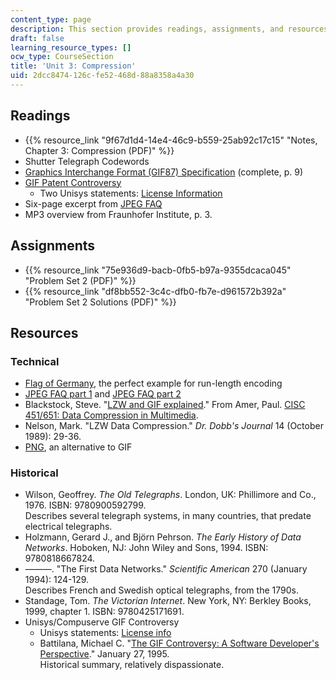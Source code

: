 ```yaml
---
content_type: page
description: This section provides readings, assignments, and resources on compression.
draft: false
learning_resource_types: []
ocw_type: CourseSection
title: 'Unit 3: Compression'
uid: 2dcc8474-126c-fe52-468d-88a8358a4a30
---
```

## Readings

- {{% resource_link "9f67d1d4-14e4-46c9-b559-25ab92c17c15" "Notes, Chapter 3: Compression (PDF)" %}}
- Shutter Telegraph Codewords
- [Graphics Interchange Format (GIF87) Specification](http://www.w3.org/Graphics/GIF/spec-gif87.txt) (complete, p. 9)
- [GIF Patent Controversy](https://groups.csail.mit.edu/mac/projects/lpf/Patents/Gif/Gif.html)
    - Two Unisys statements: [License Information](http://burnallgifs.org/archives/lzw-main.html)
- Six-page excerpt from [JPEG FAQ](http://www.faqs.org/faqs/jpeg-faq/part1/)
- MP3 overview from Fraunhofer Institute, p. 3.

## Assignments

- {{% resource_link "75e936d9-bacb-0fb5-b97a-9355dcaca045" "Problem Set 2 (PDF)" %}}
- {{% resource_link "df8bb552-3c4c-dfb0-fb7e-d961572b392a" "Problem Set 2 Solutions (PDF)" %}}

## Resources

### Technical

- [Flag of Germany](http://www.geographic.org/flags/germany_flags.html), the perfect example for run-length encoding
- [JPEG FAQ part 1](http://www.faqs.org/faqs/jpeg-faq/part1) and [JPEG FAQ part 2](http://www.faqs.org/faqs/jpeg-faq/part2/)
- Blackstock, Steve. "[LZW and GIF explained](http://www.cis.udel.edu/~amer/CISC651/lzw.and.gif.explained.html)." From Amer, Paul. [CISC 451/651: Data Compression in Multimedia](http://www.eecis.udel.edu/~amer/CISC651/651.html).
- Nelson, Mark. "LZW Data Compression." *Dr. Dobb's Journal* 14 (October 1989): 29-36.
- [PNG](http://www.libpng.org/pub/png/pngdocs.html), an alternative to GIF

### Historical

- Wilson, Geoffrey. *The Old Telegraphs*. London, UK: Phillimore and Co., 1976. ISBN: 9780900592799.    
    Describes several telegraph systems, in many countries, that predate electrical telegraphs.
- Holzmann, Gerard J., and Björn Pehrson. *The Early History of Data Networks*. Hoboken, NJ: John Wiley and Sons, 1994. ISBN: 9780818667824.
- ———. "The First Data Networks." *Scientific American* 270 (January 1994): 124-129.    
    Describes French and Swedish optical telegraphs, from the 1790s.
- Standage, Tom. *The Victorian Internet*. New York, NY: Berkley Books, 1999, chapter 1. ISBN: 9780425171691.
- Unisys/Compuserve GIF Controversy
    - Unisys statements: [License info](http://burnallgifs.org/archives/lzw-main.html)
    - Battilana, Michael C. "[The GIF Controversy: A Software Developer's Perspective](http://cloanto.com/users/mcb/19950127giflzw.html)." January 27, 1995.    
        Historical summary, relatively dispassionate.